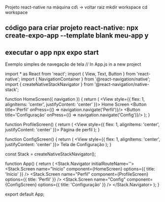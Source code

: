 Projeto react-native na máquina
cd\ -> voltar raiz
mkdir workspace
cd workspace

código para criar projeto react-native:
npx create-expo-app --template blank meu-app
y
---------------------------------------------------------------------
executar o app
npx expo start
---------------------------------------------------------------------
Exemplo simples de navegação de tela
// In App.js in a new project

import * as React from 'react';
import { View, Text, Button } from 'react-native';
import { NavigationContainer } from '@react-navigation/native';
import { createNativeStackNavigator } from '@react-navigation/native-stack';

function HomeScreen({ navigation }) {
  return (
    <View style={{ flex: 1, alignItems: 'center', justifyContent: 'center' }}>
      <Text>Home Screen</Text>
      <Button title='Perfil' onPress={() => navigation.navigate('Perfil')}/>
      <Button title='Configuração' onPress={() => navigation.navigate('Config')}/>
    </View>
  );
}

function ProfileScreen() {
  return (
    <View style={{ flex: 1, alignItems: 'center', justifyContent: 'center' }}>
      <Text>Página de perfil</Text>
    </View>
  );
}

function ConfigScreen() {
  return (
    <View style={{ flex: 1, alignItems: 'center', justifyContent: 'center' }}>
      <Text>Tela de Configuração</Text>
    </View>
  );
}

const Stack = createNativeStackNavigator();

function App() {
  return (
    <NavigationContainer>
      <Stack.Navigator initialRouteName=''>
        <Stack.Screen 
          name="Inicio" 
          component={HomeScreen} 
          options={{ title: 'Início' }}
        />
        <Stack.Screen 
          name="Perfil" 
          component={ProfileScreen}
          options={{ title: 'Perfil' }} 
        />
        <Stack.Screen 
          name="Config" 
          component={ConfigScreen}
          options={{ title: 'Configuração' }}
        />
      </Stack.Navigator>
    </NavigationContainer>
  );
}

export default App;
